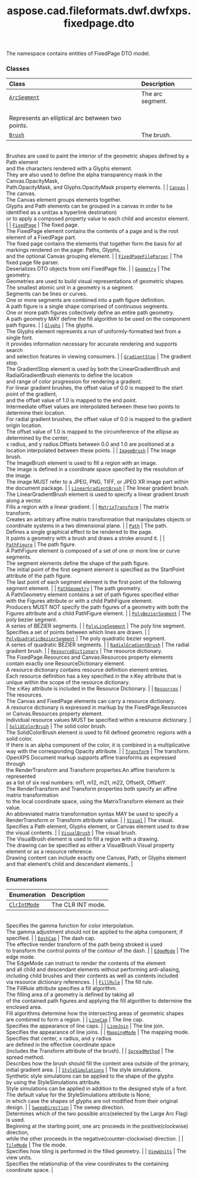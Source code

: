 ﻿---
title: aspose.cad.fileformats.dwf.dwfxps.fixedpage.dto
second_title: Aspose.CAD for Python via .NET API References
description: 
type: docs
weight: 10
url: /python-net/aspose.cad.fileformats.dwf.dwfxps.fixedpage.dto/
is_root: false
---

The namespace contains entities of FixedPage DTO model.

### Classes
| Class | Description |
| :- | :- |
| [`ArcSegment`](/cad/python-net/aspose.cad.fileformats.dwf.dwfxps.fixedpage.dto/arcsegment) | The arc segment.<br/>Represents an elliptical arc between two points. |
| [`Brush`](/cad/python-net/aspose.cad.fileformats.dwf.dwfxps.fixedpage.dto/brush) | The brush.<br/>Brushes are used to paint the interior of the geometric shapes defined by a Path element<br/>and the characters rendered with a Glyphs element.<br/>They are also used to define the alpha transparency mask in the Canvas.OpacityMask,<br/>Path.OpacityMask, and Glyphs.OpacityMask property elements. |
| [`Canvas`](/cad/python-net/aspose.cad.fileformats.dwf.dwfxps.fixedpage.dto/canvas) | The canvas.<br/>The Canvas element groups elements together.<br/>Glyphs and Path elements can be grouped in a canvas in order to be identified as a unit(as a hyperlink destination)<br/>or to apply a composed property value to each child and ancestor element. |
| [`FixedPage`](/cad/python-net/aspose.cad.fileformats.dwf.dwfxps.fixedpage.dto/fixedpage) | The fixed page.<br/>The FixedPage element contains the contents of a page and is the root element of a FixedPage part.<br/>The fixed page contains the elements that together form the basis for all markings rendered on the page: Paths, Glyphs,<br/>and the optional Canvas grouping element. |
| [`FixedPageFileParser`](/cad/python-net/aspose.cad.fileformats.dwf.dwfxps.fixedpage.dto/fixedpagefileparser) | The fixed page file parser.<br/>Deserializes DTO objects from xml FixedPage file. |
| [`Geometry`](/cad/python-net/aspose.cad.fileformats.dwf.dwfxps.fixedpage.dto/geometry) | The geometry.<br/>Geometries are used to build visual representations of geometric shapes.<br/>The smallest atomic unit in a geometry is a segment.<br/>Segments can be lines or curves.<br/>One or more segments are combined into a path figure definition.<br/>A path figure is a single shape comprised of continuous segments.<br/>One or more path figures collectively define an entire path geometry.<br/>A path geometry MAY define the fill algorithm to be used on the component path figures. |
| [`Glyphs`](/cad/python-net/aspose.cad.fileformats.dwf.dwfxps.fixedpage.dto/glyphs) | The glyphs.<br/>The Glyphs element represents a run of uniformly-formatted text from a single font.<br/>It provides information necessary for accurate rendering and supports search<br/>and selection features in viewing consumers. |
| [`GradientStop`](/cad/python-net/aspose.cad.fileformats.dwf.dwfxps.fixedpage.dto/gradientstop) | The gradient stop.<br/>The GradientStop element is used by both the LinearGradientBrush and RadialGradientBrush elements to define the location<br/>and range of color progression for rendering a gradient.<br/>For linear gradient brushes, the offset value of 0.0 is mapped to the start point of the gradient,<br/>and the offset value of 1.0 is mapped to the end point.<br/>Intermediate offset values are interpolated between these two points to determine their location.<br/>For radial gradient brushes, the offset value of 0.0 is mapped to the gradient origin location.<br/>The offset value of 1.0 is mapped to the circumference of the ellipse as determined by the center,<br/>x radius, and y radius.Offsets between 0.0 and 1.0 are positioned at a location interpolated between these points. |
| [`ImageBrush`](/cad/python-net/aspose.cad.fileformats.dwf.dwfxps.fixedpage.dto/imagebrush) | The image brush.<br/>The ImageBrush element is used to fill a region with an image.<br/>The image is defined in a coordinate space specified by the resolution of the image.<br/>The image MUST refer to a JPEG, PNG, TIFF, or JPEG XR image part within the document package. |
| [`LinearGradientBrush`](/cad/python-net/aspose.cad.fileformats.dwf.dwfxps.fixedpage.dto/lineargradientbrush) | The linear gradient brush.<br/>The LinearGradientBrush element is used to specify a linear gradient brush along a vector.<br/>Fills a region with a linear gradient. |
| [`MatrixTransform`](/cad/python-net/aspose.cad.fileformats.dwf.dwfxps.fixedpage.dto/matrixtransform) | The matrix transform.<br/>Creates an arbitrary affine matrix transformation that manipulates objects or coordinate systems in a two dimensional plane. |
| [`Path`](/cad/python-net/aspose.cad.fileformats.dwf.dwfxps.fixedpage.dto/path) | The path.<br/>Defines a single graphical effect to be rendered to the page.<br/>It paints a geometry with a brush and draws a stroke around it. |
| [`PathFigure`](/cad/python-net/aspose.cad.fileformats.dwf.dwfxps.fixedpage.dto/pathfigure) | The path figure.<br/>A PathFigure element is composed of a set of one or more line or curve segments.<br/>The segment elements define the shape of the path figure.<br/>The initial point of the first segment element is specified as the StartPoint attribute of the path figure.<br/>The last point of each segment element is the first point of the following segment element. |
| [`PathGeometry`](/cad/python-net/aspose.cad.fileformats.dwf.dwfxps.fixedpage.dto/pathgeometry) | The path geometry.<br/>A PathGeometry element contains a set of path figures specified either<br/>with the Figures attribute or with a child PathFigure element.<br/>Producers MUST NOT specify the path figures of a geometry with both the Figures attribute and a child PathFigure element. |
| [`PolyBezierSegment`](/cad/python-net/aspose.cad.fileformats.dwf.dwfxps.fixedpage.dto/polybeziersegment) | The poly bezier segment.<br/>A series of BÉZIER segments. |
| [`PolyLineSegment`](/cad/python-net/aspose.cad.fileformats.dwf.dwfxps.fixedpage.dto/polylinesegment) | The poly line segment.<br/>Specifies a set of points between which lines are drawn. |
| [`PolyQuadraticBezierSegment`](/cad/python-net/aspose.cad.fileformats.dwf.dwfxps.fixedpage.dto/polyquadraticbeziersegment) | The poly quadratic bezier segment.<br/>A series of quadratic BÉZIER segments. |
| [`RadialGradientBrush`](/cad/python-net/aspose.cad.fileformats.dwf.dwfxps.fixedpage.dto/radialgradientbrush) | The radial gradient brush. |
| [`ResourceDictionary`](/cad/python-net/aspose.cad.fileformats.dwf.dwfxps.fixedpage.dto/resourcedictionary) | The resource dictionary.<br/>The FixedPage.Resources and Canvas.Resources property elements contain exactly one ResourceDictionary element.<br/>A resource dictionary contains resource definition element entries.<br/>Each resource definition has a key specified in the x:Key attribute that is unique within the scope of the resource dictionary.<br/>The x:Key attribute is included in the Resource Dictionary. |
| [`Resources`](/cad/python-net/aspose.cad.fileformats.dwf.dwfxps.fixedpage.dto/resources) | The resources.<br/>The Canvas and FixedPage elements can carry a resource dictionary.<br/>A resource dictionary is expressed in markup by the FixedPage.Resources or Canvas.Resources property element.<br/>Individual resource values MUST be specified within a resource dictionary. |
| [`SolidColorBrush`](/cad/python-net/aspose.cad.fileformats.dwf.dwfxps.fixedpage.dto/solidcolorbrush) | The solid color brush.<br/>The SolidColorBrush element is used to fill defined geometric regions with a solid color.<br/>If there is an alpha component of the color, it is combined in a multiplicative way with the corresponding Opacity attribute. |
| [`Transform`](/cad/python-net/aspose.cad.fileformats.dwf.dwfxps.fixedpage.dto/transform) | The transform.<br/>OpenXPS Document markup supports affine transforms as expressed through<br/>the RenderTransform and Transform properties.An affine transform is represented<br/>as a list of six real numbers: m11, m12, m21, m22, OffsetX, OffsetY.<br/>The RenderTransform and Transform properties both specify an affine matrix transformation<br/>to the local coordinate space, using the MatrixTransform element as their value.<br/>An abbreviated matrix transformation syntax MAY be used to specify a RenderTransform or Transform attribute value. |
| [`Visual`](/cad/python-net/aspose.cad.fileformats.dwf.dwfxps.fixedpage.dto/visual) | The visual.<br/>Specifies a Path element, Glyphs element, or Canvas element used to draw the visual contents. |
| [`VisualBrush`](/cad/python-net/aspose.cad.fileformats.dwf.dwfxps.fixedpage.dto/visualbrush) | The visual brush.<br/>The VisualBrush element is used to fill a region with a drawing.<br/>The drawing can be specified as either a VisualBrush.Visual property element  or as a resource reference.<br/>Drawing content can include exactly one Canvas, Path, or Glyphs element and that element’s child and descendant elements. |


### Enumerations
| Enumeration | Description |
| :- | :- |
| [`ClrIntMode`](/cad/python-net/aspose.cad.fileformats.dwf.dwfxps.fixedpage.dto/clrintmode) | The CLR INT mode.<br/>Specifies the gamma function for color interpolation.<br/>The gamma adjustment should not be applied to the alpha component, if specified. |
| [`DashCap`](/cad/python-net/aspose.cad.fileformats.dwf.dwfxps.fixedpage.dto/dashcap) | The dash cap.<br/>The effective render transform of the path being stroked is used<br/>to transform the control points of the contour of the dash. |
| [`EdgeMode`](/cad/python-net/aspose.cad.fileformats.dwf.dwfxps.fixedpage.dto/edgemode) | The edge mode.<br/>The EdgeMode can instruct to render the contents of the element<br/>and all child and descendant elements without performing anti-aliasing,<br/>including child brushes and their contents as well as contents included<br/>via resource dictionary references. |
| [`FillRule`](/cad/python-net/aspose.cad.fileformats.dwf.dwfxps.fixedpage.dto/fillrule) | The fill rule.<br/>The FillRule attribute specifies a fill algorithm.<br/>The filling area of a geometry is defined by taking all<br/>of the contained path figures and applying the fill algorithm to determine the enclosed area.<br/>Fill algorithms determine how the intersecting areas of geometric shapes are combined to form a region. |
| [`LineCap`](/cad/python-net/aspose.cad.fileformats.dwf.dwfxps.fixedpage.dto/linecap) | The line cap.<br/>Specifies the appearance of line caps. |
| [`LineJoin`](/cad/python-net/aspose.cad.fileformats.dwf.dwfxps.fixedpage.dto/linejoin) | The line join.<br/>Specifies the appearance of line joins. |
| [`MappingMode`](/cad/python-net/aspose.cad.fileformats.dwf.dwfxps.fixedpage.dto/mappingmode) | The mapping mode.<br/>Specifies that center, x radius, and y radius<br/>are defined in the effective coordinate space<br/>(includes the Transform attribute of the brush). |
| [`SpreadMethod`](/cad/python-net/aspose.cad.fileformats.dwf.dwfxps.fixedpage.dto/spreadmethod) | The spread method.<br/>Describes how the brush should fill the content area outside of the primary, initial gradient area. |
| [`StyleSimulations`](/cad/python-net/aspose.cad.fileformats.dwf.dwfxps.fixedpage.dto/stylesimulations) | The style simulations.<br/>Synthetic style simulations can be applied to the shape of the glyphs<br/>by using the StyleSimulations attribute.<br/>Style simulations can be applied in addition to the designed style of a font.<br/>The default value for the StyleSimulations attribute is None,<br/>in which case the shapes of glyphs are not modified from their original design. |
| [`SweepDirection`](/cad/python-net/aspose.cad.fileformats.dwf.dwfxps.fixedpage.dto/sweepdirection) | The sweep direction.<br/>Determines which of the two possible arcs(selected by the Large Arc Flag) is used.<br/>Beginning at the starting point, one arc proceeds in the positive(clockwise) direction,<br/>while the other proceeds in the negative(counter-clockwise) direction. |
| [`TileMode`](/cad/python-net/aspose.cad.fileformats.dwf.dwfxps.fixedpage.dto/tilemode) | The tile mode.<br/>Specifies how tiling is performed in the filled geometry. |
| [`ViewUnits`](/cad/python-net/aspose.cad.fileformats.dwf.dwfxps.fixedpage.dto/viewunits) | The view units.<br/>Specifies the relationship of the view coordinates to the containing coordinate space. |


